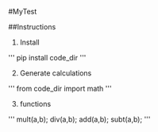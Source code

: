#MyTest

##Instructions

1. Install

'''
pip install code_dir
'''

2. Generate calculations

'''
from code_dir import math
'''

3. functions

'''
mult(a,b);
div(a,b);
add(a,b);
subt(a,b);
'''
